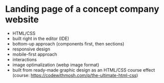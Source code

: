
# Landing page of a concept company website
- HTML/CSS
- built right in the editor (IDE)
- bottom-up approach (components first, then sections)
- responsive design
- mobile-first approach
- interactions
- image optimalization (webp image format)
- built from ready-made graphic design as an HTML/CSS course effect (course: https://codewithmosh.com/p/the-ultimate-html-css)




